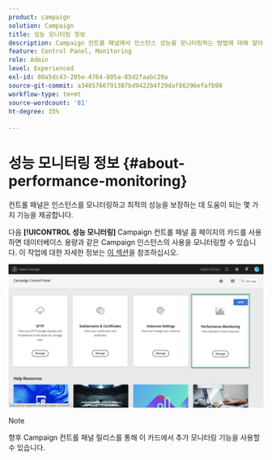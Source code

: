 ```yaml
---
product: campaign
solution: Campaign
title: 성능 모니터링 정보
description: Campaign 컨트롤 패널에서 인스턴스 성능을 모니터링하는 방법에 대해 알아봅니다
feature: Control Panel, Monitoring
role: Admin
level: Experienced
exl-id: 80a5dc43-205e-4764-805a-85d2faabc20a
source-git-commit: a3485766791387bd9422b4f29daf86296efafb98
workflow-type: tm+mt
source-wordcount: '81'
ht-degree: 35%

---
```


# 성능 모니터링 정보 {#about-performance-monitoring}

컨트롤 패널은 인스턴스를 모니터링하고 최적의 성능을 보장하는 데 도움이 되는 몇 가지 기능을 제공합니다.

다음 **[!UICONTROL 성능 모니터링]** Campaign 컨트롤 패널 홈 페이지의 카드를 사용하면 데이터베이스 용량과 같은 Campaign 인스턴스의 사용을 모니터링할 수 있습니다. 이 작업에 대한 자세한 정보는 [이 섹션](../../performance-monitoring/using/database-monitoring.md)을 참조하십시오.

![](assets/performance_card.png)

>[!NOTE]
>
>향후 Campaign 컨트롤 패널 릴리스를 통해 이 카드에서 추가 모니터링 기능을 사용할 수 있습니다.


